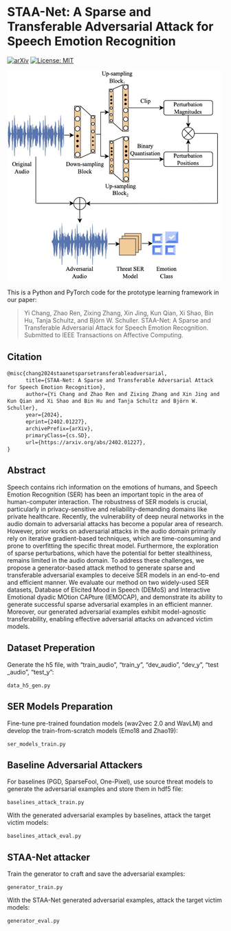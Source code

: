 # STAA-Net: A Sparse and Transferable Adversarial Attack for Speech Emotion Recognition
[![arXiv](https://img.shields.io/badge/arXiv-2203.16141-b31b1b.svg)](https://arxiv.org/abs/2402.01227)
[![License: MIT](https://img.shields.io/badge/License-MIT-yellow.svg)](https://opensource.org/licenses/MIT)

<img src="framework.jpg" width="500"> <!-- Adjust the width as needed -->

This is a Python and PyTorch code for the prototype learning framework in our paper: 

<!--[Prototype learning for interpretable respiratory sound analysis].-->

>Yi Chang, Zhao Ren, Zixing Zhang, Xin Jing, Kun Qian, Xi Shao, Bin Hu, Tanja Schultz, and Björn W. Schuller. STAA-Net: A Sparse and Transferable Adversarial Attack for Speech Emotion Recognition. Submitted to IEEE Transactions on Affective Computing.

## Citation

```
@misc{chang2024staanetsparsetransferableadversarial,
      title={STAA-Net: A Sparse and Transferable Adversarial Attack for Speech Emotion Recognition}, 
      author={Yi Chang and Zhao Ren and Zixing Zhang and Xin Jing and Kun Qian and Xi Shao and Bin Hu and Tanja Schultz and Björn W. Schuller},
      year={2024},
      eprint={2402.01227},
      archivePrefix={arXiv},
      primaryClass={cs.SD},
      url={https://arxiv.org/abs/2402.01227}, 
}
```

## Abstract

Speech contains rich information on the emotions of humans, and Speech Emotion Recognition (SER) has been an important topic in the area of human-computer interaction. The robustness of SER models is crucial, particularly in privacy-sensitive and reliability-demanding domains like private healthcare. Recently, the vulnerability of deep neural networks in the audio domain to adversarial attacks has become a popular area of research.
However, prior works on adversarial attacks in the audio domain primarily rely on iterative gradient-based techniques, which are time-consuming and prone to overfitting the specific threat model. Furthermore, the exploration of sparse perturbations, which have the potential for better stealthiness, remains limited in the audio domain. To address these challenges, we propose a generator-based attack method to generate sparse and transferable adversarial examples to deceive SER models in an end-to-end and efficient manner. We evaluate our method on two widely-used SER datasets, Database of Elicited Mood in Speech (DEMoS) and Interactive Emotional dyadic MOtion CAPture (IEMOCAP), and demonstrate its ability to generate successful sparse adversarial examples in an efficient manner.
Moreover, our generated adversarial examples exhibit model-agnostic transferability, enabling effective adversarial attacks on advanced victim models.

## Dataset Preperation
Generate the h5 file, with “train_audio”, “train_y”, “dev_audio”, “dev_y”, “test _audio”, “test_y”:

```
data_h5_gen.py
```

## SER Models Preparation
Fine-tune pre-trained foundation models (wav2vec 2.0 and WavLM) and develop the train-from-scratch models (Emo18 and Zhao19):
```
ser_models_train.py
```

## Baseline Adversarial Attackers

For baselines (PGD, SparseFool, One-Pixel), use source threat models to generate the adversarial examples and store them in hdf5 file:
```
baselines_attack_train.py
```
With the generated adversarial examples by baselines, attack the target victim models:
```
baselines_attack_eval.py
```

## STAA-Net attacker
Train the generator to craft and save the adversarial examples:
```
generator_train.py
```
With the STAA-Net generated adversarial examples, attack the target victim models:
```
generator_eval.py
```




